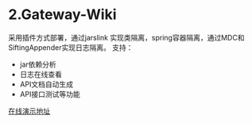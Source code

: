 # 2.Gateway-Wiki

采用插件方式部署，通过jarslink 实现类隔离，spring容器隔离，通过MDC和SiftingAppender实现日志隔离。
支持：
+ jar依赖分析
+ 日志在线查看
+ API文档自动生成
+ API接口测试等功能

[在线演示地址](http://gateway-wiki.dengzhi.vip/)
